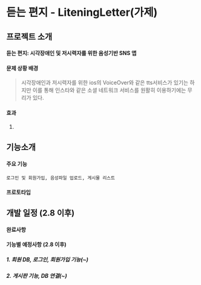 # 듣는 편지 - LiteningLetter(가제)
## 프로젝트 소개
#### 듣는 편지: 시각장애인 및 저시력자를 위한 음성기반 SNS 앱
#### 문제 상황 배경
> 시각장애인과 저시력자를 위한 ios의 VoiceOver와 같은 tts서비스가 있기는 하지만 이를 통해 인스타와 같은 소셜 네트워크 서비스를 원활히 이용하기에는 무리가 있다.

#### 효과
1. 


## 기능소개
#### 주요 기능
    로그인 및 회원가입, 음성파일 업로드, 게시물 리스트
#### 프로토타입


## 개발 일정 (2.8 이후)

#### 완료사항

#### 기능별 예정사항 (2.8 이후)
##### 1. 회원 DB, 로그인, 회원가입 기능(~)
##### 2. 게시판 기능, DB 연결(~)
